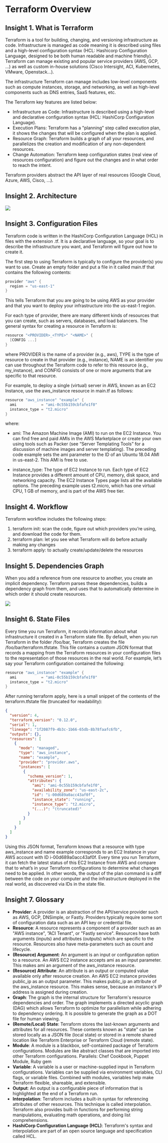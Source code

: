 # Terraform Overview
  
## Insight 1. What is Terraform  

Terraform is a tool for building, changing, and versioning infrastructure as code. Infrastructure is managed as code meaning it is described using files and a high-level configuration syntax (HCL: Hashicorp Configuration Language, designed to be both human readable and machine friendly). Terraform can manage existing and popular service providers (AWS, GCP, ...) as well as custom in-house solutions (Cisco Intersight, ACI, Kubernetes, VMware, Openstack...).

The infrastructure Terraform can manage includes low-level components such as compute instances, storage, and networking, as well as high-level components such as DNS entries, SaaS features, etc.  

The Terraform  key features are listed below:  

- Infrastructure as Code: Infrastructure is described using a high-level and declarative configuration syntax (HCL: HashiCorp Configuration Language).  
- Execution Plans: Terraform has a "planning" step called execution plan, it shows the changes that will be configured when the plan is applied.  
- Resource Graph: Terraform builds a graph of all your resources, and parallelizes the creation and modification of any non-dependent resources.  
- Change Automation: Terraform keep configuration states (real view of resources configuration) and figure out the changes and in what order to reach the intent.  

Terraform providers abstract the API layer of real resources (Google Cloud, Azure, AWS, Cisco, ...).

## Insight 2. Architecture

![](images/tf-architecture.png)

## Insight 3. Configuration Files

Terraform code is written in the HashiCorp Configuration Language (HCL) in files with the extension .tf. It is a declarative language, so your goal is to describe the infrastructure you want, and Terraform will figure out how to create it. 

The first step to using Terraform is typically to configure the provider(s) you want to use. Create an empty folder and put a file in it called main.tf that contains the following contents:

```go
provider "aws" {
  region = "us-east-1"
}
```

This tells Terraform that you are going to be using AWS as your provider and that you want to deploy your infrastructure into the us-east-1 region.

For each type of provider, there are many different kinds of resources that you can create, such as servers, databases, and load balancers. The general syntax for creating a resource in Terraform is:

```go
resource "<PROVIDER>_<TYPE>" "<NAME>" {
  [CONFIG ...]
}
```

where PROVIDER is the name of a provider (e.g., aws), TYPE is the type of resource to create in that provider (e.g., instance), NAME is an identifier you can use throughout the Terraform code to refer to this resource (e.g., my_instance), and CONFIG consists of one or more arguments that are specific to that resource.

For example, to deploy a single (virtual) server in AWS, known as an EC2 Instance, use the aws_instance resource in main.tf as follows:

```go
resource "aws_instance" "example" {
  ami           = "ami-0c55b159cbfafe1f0"
  instance_type = "t2.micro"
}
```

where:

- ami: The Amazon Machine Image (AMI) to run on the EC2 Instance. You can find free and paid AMIs in the AWS Marketplace or create your own using tools such as Packer (see “Server Templating Tools” for a discussion of machine images and server templating). The preceding code example sets the ami parameter to the ID of an Ubuntu 18.04 AMI in us-east-2. This AMI is free to use.

- instance_type: The type of EC2 Instance to run. Each type of EC2 Instance provides a different amount of CPU, memory, disk space, and networking capacity. The EC2 Instance Types page lists all the available options. The preceding example uses t2.micro, which has one virtual CPU, 1 GB of memory, and is part of the AWS free tier.

## Insight 4. Workflow

Terraform workflow includes the following steps:

1. terraform init: scan the code, figure out which providers you’re using, and download the code for them.
2. terraform plan: let you see what Terraform will do before actually making any changes
3. terraform apply: to actually create/update/delete the resources

## Insight 5. Dependencies Graph

When you add a reference from one resource to another, you create an implicit dependency. Terraform parses these dependencies, builds a dependency graph from them, and uses that to automatically determine in which order it should create resources.

![](images/graph.png)

## Insight 6. State Files

Every time you run Terraform, it records information about what infrastructure it created in a Terraform state file. By default, when you run Terraform in the folder /foo/bar, Terraform creates the file /foo/bar/terraform.tfstate. This file contains a custom JSON format that records a mapping from the Terraform resources in your configuration files to the representation of those resources in the real world. For example, let’s say your Terraform configuration contained the following:

```go
resource "aws_instance" "example" {
  ami           = "ami-0c55b159cbfafe1f0"
  instance_type = "t2.micro"
}
```

After running terraform apply, here is a small snippet of the contents of the terraform.tfstate file (truncated for readability):

```json
{
  "version": 4,
  "terraform_version": "0.12.0",
  "serial": 1,
  "lineage": "1f2087f9-4b3c-1b66-65db-8b78faafc6fb",
  "outputs": {},
  "resources": [
    {
      "mode": "managed",
      "type": "aws_instance",
      "name": "example",
      "provider": "provider.aws",
      "instances": [
        {
          "schema_version": 1,
          "attributes": {
            "ami": "ami-0c55b159cbfafe1f0",
            "availability_zone": "us-east-2c",
            "id": "i-00d689a0acc43af0f",
            "instance_state": "running",
            "instance_type": "t2.micro",
            "(...)": "(truncated)"
          }
        }
      ]
    }
  ]
}
```

Using this JSON format, Terraform knows that a resource with type aws_instance and name example corresponds to an EC2 Instance in your AWS account with ID i-00d689a0acc43af0f. Every time you run Terraform, it can fetch the latest status of this EC2 Instance from AWS and compare that to what’s in your Terraform configurations to determine what changes need to be applied. In other words, the output of the plan command is a diff between the code on your computer and the infrastructure deployed in the real world, as discovered via IDs in the state file.

## Insight 7. Glossary

- **Provider**: A provider is an abstraction of the API/service provider such as AWS, GCP, DNSimple, or Fastly. Providers typically require some sort of configuration data such as an API key or credential file.  
- **Resource**: A resource represents a component of a provider such as an "AWS instance", ”ACI Tenant", or "Fastly service". Resources have both arguments (inputs) and attributes (outputs) which are specific to the resource. Resources also have meta-parameters such as count and lifecycle.  
- **(Resource) Argument**: An argument is an input or configuration option to a resource. An AWS EC2 instance accepts ami as an input parameter. This makes ami an argument of the aws_instance resource.  
- **(Resource) Attribute**: An attribute is an output or computed value available only after resource creation. An AWS EC2 instance provides public_ip as an output parameter. This makes public_ip an attribute of the aws_instance resource. This makes sense, because an instance's IP address is assigned during creation.  
- **Graph**: The graph is the internal structure for Terraform's resource dependencies and order. The graph implements a directed acyclic graph (DAG) which allows Terraform to optimize for parallelism while adhering to dependency ordering. It is possible to generate the graph as a DOT file for human viewing.  
- **(Remote/Local) State**: Terraform stores the last-known arguments and attributes for all resources. These contents known as "state" can be stored locally as a JSON file (local state) or stored in a remote shared location like Terraform Enterprise or Terraform Cloud (remote state).  
- **Module**: A module is a blackbox, self-contained package of Terraform configurations. Modules are like abstract classes that are imported into other Terraform configurations. Parallels: Chef Cookbook, Puppet Module, Ruby gem  
- **Variable**: A variable is a user or machine-supplied input in Terraform configurations. Variables can be supplied via environment variables, CLI flags, or variable files. Combined with modules, variables help make Terraform flexible, shareable, and extensible.  
- **Output**: An output is a configurable piece of information that is highlighted at the end of a Terraform run.  
- **Interpolation**: Terraform includes a built-in syntax for referencing attributes of other resources. This technique is called interpolation. Terraform also provides built-in functions for performing string manipulations, evaluating math operations, and doing list comprehensions.  
- **HashiCorp Configuration Language (HCL)**: Terraform's syntax and interpolation are part of an open source language and specification called HCL.  
